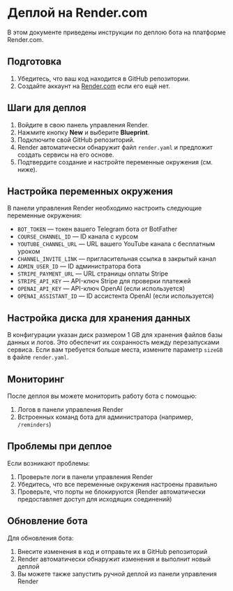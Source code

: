 # Деплой на Render.com

В этом документе приведены инструкции по деплою бота на платформе Render.com.

## Подготовка

1. Убедитесь, что ваш код находится в GitHub репозитории.
2. Создайте аккаунт на [Render.com](https://render.com) если его ещё нет.

## Шаги для деплоя

1. Войдите в свою панель управления Render.
2. Нажмите кнопку **New** и выберите **Blueprint**.
3. Подключите свой GitHub репозиторий.
4. Render автоматически обнаружит файл `render.yaml` и предложит создать сервисы на его основе.
5. Подтвердите создание и настройте переменные окружения (см. ниже).

## Настройка переменных окружения

В панели управления Render необходимо настроить следующие переменные окружения:

- `BOT_TOKEN` — токен вашего Telegram бота от BotFather
- `COURSE_CHANNEL_ID` — ID канала с курсом
- `YOUTUBE_CHANNEL_URL` — URL вашего YouTube канала с бесплатным уроком
- `CHANNEL_INVITE_LINK` — пригласительная ссылка в закрытый канал
- `ADMIN_USER_ID` — ID администратора бота
- `STRIPE_PAYMENT_URL` — URL страницы оплаты Stripe
- `STRIPE_API_KEY` — API-ключ Stripe для проверки платежей
- `OPENAI_API_KEY` — API-ключ OpenAI (если используется)
- `OPENAI_ASSISTANT_ID` — ID ассистента OpenAI (если используется)

## Настройка диска для хранения данных

В конфигурации указан диск размером 1 GB для хранения файлов базы данных и логов. Это обеспечит их сохранность между перезапусками сервиса. Если вам требуется больше места, измените параметр `sizeGB` в файле `render.yaml`.

## Мониторинг

После деплоя вы можете мониторить работу бота с помощью:

1. Логов в панели управления Render
2. Встроенных команд бота для администратора (например, `/reminders`)

## Проблемы при деплое

Если возникают проблемы:

1. Проверьте логи в панели управления Render
2. Убедитесь, что все переменные окружения настроены правильно
3. Проверьте, что порты не блокируются (Render автоматически предоставляет доступ для исходящих соединений)

## Обновление бота

Для обновления бота:

1. Внесите изменения в код и отправьте их в GitHub репозиторий
2. Render автоматически обнаружит изменения и выполнит новый деплой
3. Вы можете также запустить ручной деплой из панели управления Render
